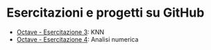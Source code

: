 # Esercitazioni e progetti su GitHub
- [Octave - Esercitazione 3](https://github.com/DavideP02/Octave_KNN_Peccioli5H): KNN
- [Octave - Esercitazione 4](https://github.com/DavideP02/Octave_AnalisiNumerica_Peccioli5H): Analisi numerica
